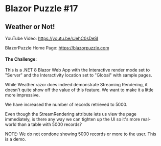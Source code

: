 # Blazor Puzzle #17

## Weather or Not!

YouTube Video: https://youtu.be/rJehC0sDeSI

BlazorPuzzle Home Page: https://blazorpuzzle.com

#### The Challenge:

This is a .NET 8 Blazor Web App with the Interactive render mode set to "Server" and the Interactivity location set to "Global" with sample pages.

While Weather.razor does indeed demonstrate Streaming Rendering, it doesn't quite show off the value of this feature. We want to make it a little more impressive.

We have increased the number of records retrieved to 5000.

Even though the StreamRendering attribute lets us view the page immediately, is there any way we can tighten up the UI so it's more real-world than a table with 5000 records?

NOTE: We do not condone showing 5000 records or more to the user. This is a demo.